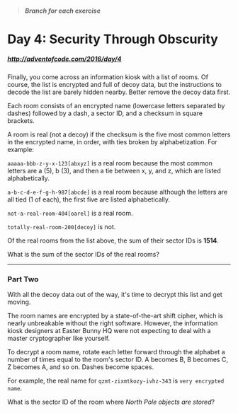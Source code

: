 > ##### Branch for each exercise

# Day 4: Security Through Obscurity
##### http://adventofcode.com/2016/day/4

Finally, you come across an information kiosk with a list of rooms. Of course, the list is encrypted and full of decoy data, but the instructions to decode the list are barely hidden nearby. Better remove the decoy data first.

Each room consists of an encrypted name (lowercase letters separated by dashes) followed by a dash, a sector ID, and a checksum in square brackets.

A room is real (not a decoy) if the checksum is the five most common letters in the encrypted name, in order, with ties broken by alphabetization. For example:

`aaaaa-bbb-z-y-x-123[abxyz]` is a real room because the most common letters are a (5), b (3), and then a tie between x, y, and z, which are listed alphabetically.

`a-b-c-d-e-f-g-h-987[abcde]` is a real room because although the letters are all tied (1 of each), the first five are listed alphabetically.

`not-a-real-room-404[oarel]` is a real room.

`totally-real-room-200[decoy]` is not.

Of the real rooms from the list above, the sum of their sector IDs is **1514**.

What is the sum of the sector IDs of the real rooms?

---

### Part Two

With all the decoy data out of the way, it's time to decrypt this list and get moving.

The room names are encrypted by a state-of-the-art shift cipher, which is nearly unbreakable without the right software. However, the information kiosk designers at Easter Bunny HQ were not expecting to deal with a master cryptographer like yourself.

To decrypt a room name, rotate each letter forward through the alphabet a number of times equal to the room's sector ID. A becomes B, B becomes C, Z becomes A, and so on. Dashes become spaces.

For example, the real name for `qzmt-zixmtkozy-ivhz-343` is `very encrypted name`.

What is the sector ID of the room where *North Pole objects are stored*?
